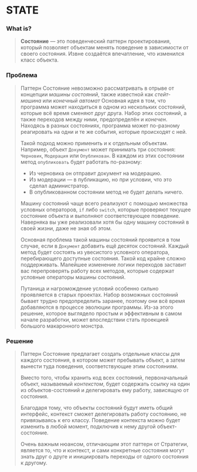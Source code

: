 # STATE

### What is?
> **Состояние** — это поведенческий паттерн проектирования, который позволяет объектам менять поведение в зависимости от своего состояния. Извне создаётся впечатление, что изменился класс объекта.

### Проблема
> Паттерн Состояние невозможно рассматривать в отрыве от концепции _машины состояний_, также известной как _стейт-машина_ или _конечный автомат_
> Основная идея в том, что программа может находиться в одном из нескольких состояний, которые всё время сменяют друг друга. Набор этих состояний, а также переходов между ними, предопределён и _конечен_. Находясь в разных состояниях, программа может по-разному реагировать на одни и те же события, которые происходят с ней.
>
> Такой подход можно применить и к отдельным объектам. Например, объект `Документ` может принимать три состояния: `Черновик`, `Модерация` или `Опубликован`. В каждом из этих состоянии метод `опубликовать` будет работать по-разному:
>
> - Из черновика он отправит документ на модерацию.
> - Из модерации — в публикацию, но при условии, что это сделал администратор.
> - В опубликованном состоянии метод не будет делать ничего.
>
>
> Машину состояний чаще всего реализуют с помощью множества условных операторов, `if` либо `switch`, которые проверяют текущее состояние объекта и выполняют соответствующее поведение. Наверняка вы уже реализовали хотя бы одну машину состояний в своей жизни, даже не зная об этом. 
>
> Основная проблема такой машины состояний проявится в том случае, если в `Документ` добавить ещё десяток состояний. Каждый метод будет состоять из увесистого условного оператора, перебирающего доступные состояния. Такой код крайне сложно поддерживать. Малейшее изменение логики переходов заставит вас перепроверять работу всех методов, которые содержат условные операторы машины состояний.
>
> Путаница и нагромождение условий особенно сильно проявляется в старых проектах. Набор возможных состояний бывает трудно предопределить заранее, поэтому они всё время добавляются в процессе эволюции программы. Из-за этого решение, которое выглядело простым и эффективным в самом начале разработки, может впоследствии стать проекцией большого макаронного монстра.

### Решение
> Паттерн Состояние предлагает создать отдельные классы для каждого состояния, в котором может пребывать объект, а затем вынести туда поведения, соответствующие этим состояниям.
>
> Вместо того, чтобы хранить код всех состояний, первоначальный объект, называемый _контекстом_, будет содержать ссылку на один из объектов-состояний и делегировать ему работу, зависящую от состояния.
>
> Благодаря тому, что объекты состояний будут иметь общий интерфейс, контекст сможет делегировать работу состоянию, не привязываясь к его классу. Поведение контекста можно будет изменить в любой момент, подключив к нему другой объект-состояние.
>
> Очень важным нюансом, отличающим этот паттерн от Стратегии, является то, что и контекст, и сами конкретные состояния могут знать друг о друге и инициировать переходы от одного состояния к другому.
